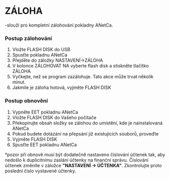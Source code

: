 # ZÁLOHA

-slouží pro kompletní zálohování pokladny ANetCa.

### Postup zálohování

1. Vložte FLASH DISK do USB
2. Spusťte pokladnu ANetCa
3. Přejděte do záložky NASTAVENÍ-&gt;ZÁLOHA
4. V kolonce ZÁLOHOVAT NA vyberte flash disk a stiskněte tlačítko ZÁLOHA
5. Vyčkejte, než se program zazálohuje. Tato akce může trvat několik minut. 
6. Jakmile je záloha hotová, vyjměte FLASH DISK

### Postup obnovění

1. Vypněte EET pokladnu ANetCa
2. Vložte FLASH DISK do Vašeho počítače
3. Překopírujte obsah složky se zálohou do umístění, kde je nainstalovaná ANetCa
4. Pokud budete dotázání na přepsání již existujících souborů, proveďte
5. Vyjměte FLASH DISK 
6. Spusťte EET pokladnu ANetCa

\*pozor při obnově musí být dodatečně nastaveno číslování účtenek tak, aby nedošlo k duplicitnímu zaslání účtenky na finanční správu. Číslování účtenek změníte v záložce **"NASTAVENÍ -&gt; ÚČTENKA"**. Zkontrolujte proto poslední číslo vystavené účtenky.

